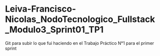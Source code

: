 # Leiva-Francisco-Nicolas_NodoTecnologico_Fullstack_Modulo3_Sprint01_TP1
Git para subir lo que fui haciendo en el Trabajo Práctico N°1 para el primer sprint

